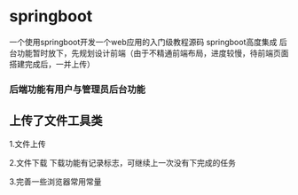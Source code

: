 # springboot
一个使用springboot开发一个web应用的入门级教程源码
springboot高度集成
后台功能暂时放下，先规划设计前端（由于不精通前端布局，进度较慢，待前端页面搭建完成后，一并上传）


### 后端功能有用户与管理员后台功能

## 上传了文件工具类
1.文件上传

2.文件下载
下载功能有记录标志，可继续上一次没有下完成的任务

3.完善一些浏览器常用常量
